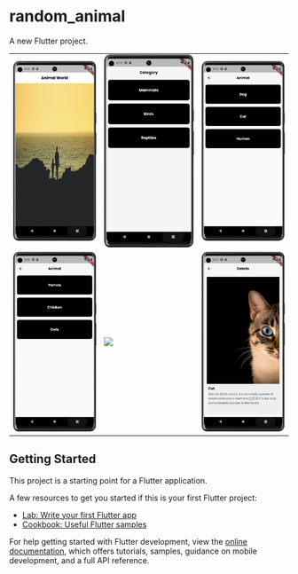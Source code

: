 # random_animal

A new Flutter project.

<table>
<tr>
</tr>
<tr>
    <td><img src="images/r1.png" </td>
    <td><img src="images/r2.png" </td>
    <td><img src="images/r3.png" </td>
</tr>
<tr>
    <td><img src="images/r4.png" </td>
    <td><img src="images/r5.png" </td>
    <td><img src="images/r6.png" </td>
</tr>
</table>


## Getting Started

This project is a starting point for a Flutter application.

A few resources to get you started if this is your first Flutter project:

- [Lab: Write your first Flutter app](https://docs.flutter.dev/get-started/codelab)
- [Cookbook: Useful Flutter samples](https://docs.flutter.dev/cookbook)

For help getting started with Flutter development, view the
[online documentation](https://docs.flutter.dev/), which offers tutorials,
samples, guidance on mobile development, and a full API reference.
